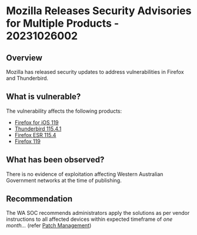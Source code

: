 # Mozilla Releases Security Advisories for Multiple Products - 20231026002

## Overview

Mozilla has released security updates to address vulnerabilities in Firefox and Thunderbird.

## What is vulnerable?

The vulnerability affects the following products:

-   [Firefox for iOS 119](https://www.mozilla.org/en-US/security/advisories/mfsa2023-48/)
-   [Thunderbird 115.4.1](https://www.mozilla.org/en-US/security/advisories/mfsa2023-47/)
-   [Firefox ESR 115.4](https://www.mozilla.org/en-US/security/advisories/mfsa2023-46/)
-   [Firefox 119](https://www.mozilla.org/en-US/security/advisories/mfsa2023-45/)


## What has been observed?

There is no evidence of exploitation affecting Western Australian Government networks at the time of publishing.

## Recommendation

The WA SOC recommends administrators apply the solutions as per vendor instructions to all affected devices within expected timeframe of *one month...* (refer [Patch Management](../guidelines/patch-management.md))

